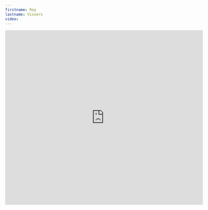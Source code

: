 ```yaml
--- 
firstname: Roy
lastname: Vissers
video: 
--- 
```


<iframe src="https://player.vimeo.com/video/560843909" width="640" height="564" frameborder="0" allow="autoplay; fullscreen" allowfullscreen></iframe>